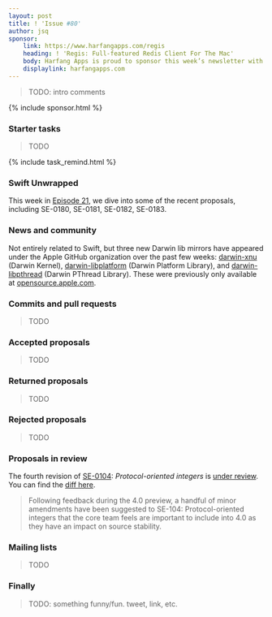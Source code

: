 ```yaml
---
layout: post
title: ! 'Issue #80'
author: jsq
sponsor:
    link: https://www.harfangapps.com/regis
    heading: ! 'Regis: Full-featured Redis Client For The Mac'
    body: Harfang Apps is proud to sponsor this week’s newsletter with its newly-launched Mac App built with Swift! Regis is a powerful Redis GUI that is command-based and provides built-in commands, JSON and binary output, integrated help, saved connections and settings and much more. **Buy it now on the Mac App Store.**
    displaylink: harfangapps.com
---
```


> TODO: intro comments

<!--excerpt-->

{% include sponsor.html %}

### Starter tasks

> TODO

{% include task_remind.html %}

### Swift Unwrapped

This week in [Episode 21](https://spec.fm/podcasts/swift-unwrapped/77840), we dive into some of the recent proposals, including SE-0180, SE-0181, SE-0182, SE-0183.

### News and community

Not entirely related to Swift, but three new Darwin lib mirrors have appeared under the Apple GitHub organization over the past few weeks: [darwin-xnu](https://github.com/apple/darwin-xnu) (Darwin Kernel), [darwin-libplatform](https://github.com/apple/darwin-libplatform) (Darwin Platform Library), and [darwin-libpthread](https://github.com/apple/darwin-libpthread) (Darwin PThread Library). These were previously only available at [opensource.apple.com](https://opensource.apple.com).

### Commits and pull requests

> TODO

### Accepted proposals

> TODO

### Returned proposals

> TODO

### Rejected proposals

> TODO

### Proposals in review

The fourth revision of [SE-0104](https://github.com/apple/swift-evolution/blob/master/proposals/0104-improved-integers.md): *Protocol-oriented integers* is [under review](https://lists.swift.org/pipermail/swift-evolution-announce/2017-July/000394.html). You can find the [diff here](https://github.com/apple/swift-evolution/commit/f87bcb9b0f51dec13f6afc1c2f68e3a965edc4fe).

> Following feedback during the 4.0 preview, a handful of minor amendments have been suggested to SE-104: Protocol-oriented integers that the core team feels are important to include into 4.0 as they have an impact on source stability.

### Mailing lists

> TODO

### Finally

> TODO: something funny/fun. tweet, link, etc.
